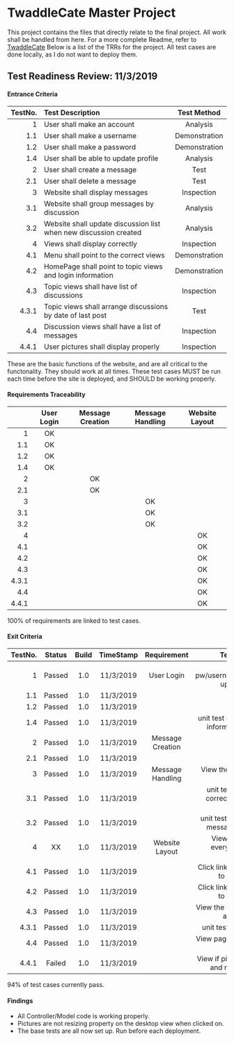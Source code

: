 # TwaddleCate Master Project
This project contains the files that directly relate to the final project. All work shall be handled from here. For a more complete Readme, refer to [TwaddleCate](https://github.com/atmarnat/TwaddleCate#twaddlecate)
Below is a list of the TRRs for the project. All test cases are done locally, as I do not want to deploy them.


## Test Readiness Review: 11/3/2019
#### Entrance Criteria

| TestNo.      | Test Description | Test Method |
| -----------: | :--------------- | :---------: |
| 1            | User shall make an account | Analysis |
| 1.1          | User shall make a username | Demonstration |
| 1.2          | User shall make a password | Demonstration |
| 1.4          | User shall be able to update profile | Analysis |
| 2            | User shall create a message | Test |
| 2.1          | User shall delete a message | Test |
| 3            | Website shall display messages | Inspection  |
| 3.1          | Website shall group messages by discussion | Analysis |
| 3.2          | Website shall update discussion list when new discussion created | Analysis |
| 4            | Views shall display correctly | Inspection |
| 4.1          | Menu shall point to the correct views | Demonstration |
| 4.2          | HomePage shall point to topic views and login information | Demonstration |
| 4.3          | Topic views shall have list of discussions | Inspection |
| 4.3.1        | Topic views shall arrange discussions by date of last post | Test |
| 4.4          | Discussion views shall have a list of messages | Inspection  |
| 4.4.1        | User pictures shall display properly | Inspection |

These are the basic functions of the website, and are all critical to the functonality. They should work at all times. These test cases MUST be run each time before the site is deployed, and SHOULD be working properly. 

#### Requirements Traceability

|       | User Login | Message Creation | Message Handling | Website Layout |
| ----: | :--------: | :--------------: | :--------------: | :------------: |
| 1     | OK         |                  |                  |                |
| 1.1   | OK         |                  |                  |                |
| 1.2   | OK         |                  |                  |                |
| 1.4   | OK         |                  |                  |                |
| 2     |            | OK               |                  |                |
| 2.1   |            | OK               |                  |                |
| 3     |            |                  | OK               |                |
| 3.1   |            |                  | OK               |                |
| 3.2   |            |                  | OK               |                |
| 4     |            |                  |                  | OK             |
| 4.1   |            |                  |                  | OK             |
| 4.2   |            |                  |                  | OK             |
| 4.3   |            |                  |                  | OK             |
| 4.3.1 |            |                  |                  | OK             |
| 4.4   |            |                  |                  | OK             |
| 4.4.1 |            |                  |                  | OK             |

100% of requirements are linked to test cases.

#### Exit Criteria

| TestNo.      | Status     | Build     | TimeStamp | Requirement       | Test Procedure |
| -----------: | :--------: | :-------: | :-------: | :---------------: | :------------: |
| 1            | Passed     | 1.0       | 11/3/2019 | User Login        | Enter the pw/username/(default)picture, update all three |
| 1.1          | Passed     | 1.0       | 11/3/2019 |                   | unit test |
| 1.2          | Passed     | 1.0       | 11/3/2019 |                   | unit test |
| 1.4          | Passed     | 1.0       | 11/3/2019 |                   | unit test group(checking if all information is changed) |
| 2            | Passed     | 1.0       | 11/3/2019 | Message Creation  | unit test |
| 2.1          | Passed     | 1.0       | 11/3/2019 |                   | unit test |
| 3            | Passed     | 1.0       | 11/3/2019 | Message Handling  | View the webpage to verify information |
| 3.1          | Passed     | 1.0       | 11/3/2019 |                   | unit test group verifying correct information from database |
| 3.2          | Passed     | 1.0       | 11/3/2019 |                   | unit test group checking for message on both pages |
| 4            | XX         | 1.0       | 11/3/2019 | Website Layout    | View page and see if everything is lined up correctly |
| 4.1          | Passed     | 1.0       | 11/3/2019 |                   | Click links to see if they point to right locations |
| 4.2          | Passed     | 1.0       | 11/3/2019 |                   | Click links to see if they point to right locations |
| 4.3          | Passed     | 1.0       | 11/3/2019 |                   | View the page and see if there are messages |
| 4.3.1        | Passed     | 1.0       | 11/3/2019 |                   | unit test (by time ordering) |
| 4.4          | Passed     | 1.0       | 11/3/2019 |                   | View page and see if there are messages |
| 4.4.1        | Failed     | 1.0       | 11/3/2019 |                   | View if pictures are uploading and resizing correctly |

94% of test cases currently pass.

#### Findings
 - All Controller/Model code is working properly.
 - Pictures are not resizing property on the desktop view when clicked on.
 - The base tests are all now set up. Run before each deployment.


